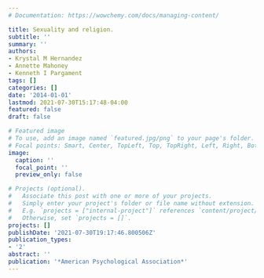 ```yaml
---
# Documentation: https://wowchemy.com/docs/managing-content/

title: Sexuality and religion.
subtitle: ''
summary: ''
authors:
- Krystal M Hernandez
- Annette Mahoney
- Kenneth I Pargament
tags: []
categories: []
date: '2014-01-01'
lastmod: 2021-07-30T15:17:48-04:00
featured: false
draft: false

# Featured image
# To use, add an image named `featured.jpg/png` to your page's folder.
# Focal points: Smart, Center, TopLeft, Top, TopRight, Left, Right, BottomLeft, Bottom, BottomRight.
image:
  caption: ''
  focal_point: ''
  preview_only: false

# Projects (optional).
#   Associate this post with one or more of your projects.
#   Simply enter your project's folder or file name without extension.
#   E.g. `projects = ["internal-project"]` references `content/project/deep-learning/index.md`.
#   Otherwise, set `projects = []`.
projects: []
publishDate: '2021-07-30T19:17:46.800506Z'
publication_types:
- '2'
abstract: ''
publication: '*American Psychological Association*'
---
```

